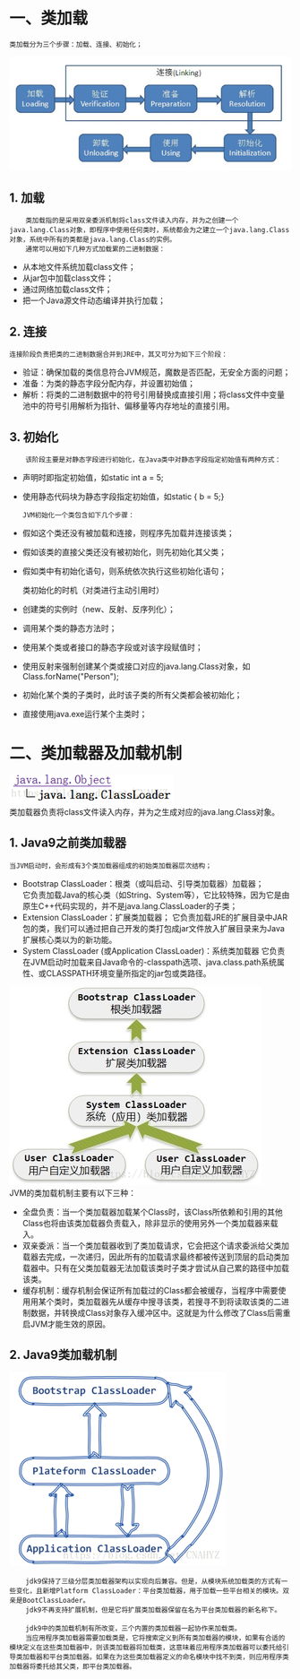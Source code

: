 # 一、类加载
    类加载分为三个步骤：加载、连接、初始化；
![blockchain](/resource/images/类加载过程.jpg "类加载过程")

## 1. 加载
        类加载指的是采用双亲委派机制将class文件读入内存，并为之创建一个java.lang.Class对象，即程序中使用任何类时，系统都会为之建立一个java.lang.Class对象，系统中所有的类都是java.lang.Class的实例。
        通常可以用如下几种方式加载累的二进制数据：  
  - 从本地文件系统加载class文件；
  - 从jar包中加载class文件；
  - 通过网络加载class文件；
  - 把一个Java源文件动态编译并执行加载；

## 2. 连接
    连接阶段负责把类的二进制数据合并到JRE中，其又可分为如下三个阶段：
  - 验证：确保加载的类信息符合JVM规范，魔数是否匹配，无安全方面的问题；
  - 准备：为类的静态字段分配内存，并设置初始值；
  - 解析：将类的二进制数据中的符号引用替换成直接引用；将class文件中变量池中的符号引用解析为指针、偏移量等内存地址的直接引用。

## 3. 初始化
        该阶段主要是对静态字段进行初始化，在Java类中对静态字段指定初始值有两种方式：
  - 声明时即指定初始值，如static int a = 5;
  - 使用静态代码块为静态字段指定初始值，如static { b = 5;}

        JVM初始化一个类包含如下几个步骤：
  - 假如这个类还没有被加载和连接，则程序先加载并连接该类；
  - 假如该类的直接父类还没有被初始化，则先初始化其父类；
  - 假如类中有初始化语句，则系统依次执行这些初始化语句；

    类初始化的时机（对类进行主动引用时）
  - 创建类的实例时（new、反射、反序列化）；
  - 调用某个类的静态方法时；
  - 使用某个类或者接口的静态字段或对该字段赋值时；
  - 使用反射来强制创建某个类或接口对应的java.lang.Class对象，如Class.forName("Person");
  - 初始化某个类的子类时，此时该子类的所有父类都会被初始化；
  - 直接使用java.exe运行某个主类时；

# 二、类加载器及加载机制
![blockchain](/resource/images/类加载器.png "类加载器")  
    类加载器负责将class文件读入内存，并为之生成对应的java.lang.Class对象。
## 1. Java9之前类加载器
    当JVM启动时，会形成有3个类加载器组成的初始类加载器层次结构；
  - Bootstrap ClassLoader：根类（或叫启动、引导类加载器）加载器；  
    它负责加载Java的核心类（如String、System等），它比较特殊，因为它是由原生C++代码实现的，并不是java.lang.ClassLoader的子类；
  - Extension ClassLoader：扩展类加载器；
    它负责加载JRE的扩展目录中JAR包的类，我们可以通过把自己开发的类打包成jar文件放入扩展目录来为Java扩展核心类以为的新功能。
  - System ClassLoader (或Application ClassLoader)：系统类加载器
    它负责在JVM启动时加载来自Java命令的-classpath选项、java.class.path系统属性、或CLASSPATH环境变量所指定的jar包或类路径。

![blockchain](/resource/images/java8类加载机制.png "Java8类加载机制")  
    JVM的类加载机制主要有以下三种：
  - 全盘负责：当一个类加载器加载某个Class时，该Class所依赖和引用的其他Class也将由该类加载器负责载入，除非显示的使用另外一个类加载器来载入。
  - 双亲委派：当一个类加载器收到了类加载请求，它会把这个请求委派给父类加载器去完成，一次递归，因此所有的加载请求最终都被传送到顶层的启动类加载器中。只有在父类加载器无法加载该类时子类才尝试从自己累的路径中加载该类。
  - 缓存机制：缓存机制会保证所有加载过的Class都会被缓存，当程序中需要使用用某个类时，类加载器先从缓存中搜寻该类，若搜寻不到将读取该类的二进制数据，并转换成Class对象存入缓冲区中。这就是为什么修改了Class后需重启JVM才能生效的原因。

## 2. Java9类加载机制
![blockchain](/resource/images/java9类加载机制.png "Java9类加载器")  

        jdk9保持了三级分层类加载器架构以实现向后兼容。但是，从模块系统加载类的方式有一些变化，且新增Platform ClassLoader：平台类加载器，用于加载一些平台相关的模块。双亲是BootClassLoader。
        jdk9不再支持扩展机制，但是它将扩展类加载器保留在名为平台类加载器的新名称下。

        jdk9中的类加载机制有所改变，三个内置的类加载器一起协作来加载类。
        当应用程序类加载器需要加载类是，它将搜索定义到所有类加载器的模块，如果有合适的模块定义在这些类加载器中，则该类加载器将加载类，这意味着应用程序类加载器可以委托给引导类加载器和平台类加载器。如果在为这些类加载器定义的命名模块中找不到类，则应用程序类加载器将委托给其父类，即平台类加载器。
